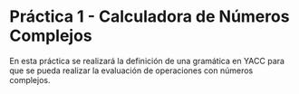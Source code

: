 # Práctica 1 - Calculadora de Números Complejos

En esta práctica se realizará la definición de una gramática en YACC para que
se pueda realizar la evaluación de operaciones con números complejos.
